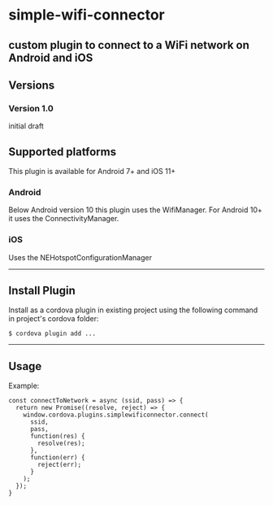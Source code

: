 # simple-wifi-connector
 custom plugin to connect to a WiFi network on Android and iOS
---
## Versions
### Version 1.0

  initial draft
## Supported platforms
 This plugin is available for Android 7+ and iOS 11+
### Android
 Below Android version 10 this plugin uses the WifiManager. For Android 10+ it uses the ConnectivityManager.
### iOS
 Uses the NEHotspotConfigurationManager
 
---
## Install Plugin
 Install as a cordova plugin in existing project using the following command in project's cordova folder:
```
$ cordova plugin add ...
```
---
## Usage
 Example:
```
const connectToNetwork = async (ssid, pass) => {
  return new Promise((resolve, reject) => {
    window.cordova.plugins.simplewificonnector.connect(
      ssid,
      pass,
      function(res) {
        resolve(res);
      },
      function(err) {
        reject(err);
      }
    );
  });
}
```
